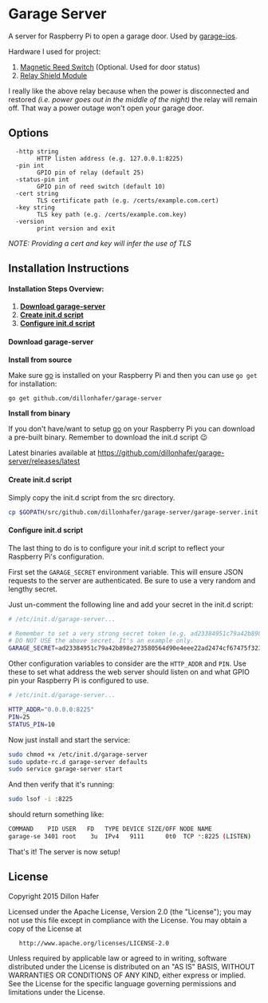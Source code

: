 # Garage Server

A server for Raspberry Pi to open a garage door. Used by [garage-ios](https://github.com/dillonhafer/garage-ios).

Hardware I used for project:

1. [Magnetic Reed Switch](http://amzn.to/1XuUrV9) (Optional. Used for door status)
2. [Relay Shield Module](http://amzn.to/1NRZf1R)

I really like the above relay because when the power is disconnected and restored *(i.e. power goes out in the middle of the night)* the relay will remain off. That way a power outage won't open your garage door.
## Options

```
  -http string
    	HTTP listen address (e.g. 127.0.0.1:8225)
  -pin int
    	GPIO pin of relay (default 25)
  -status-pin int
    	GPIO pin of reed switch (default 10)
  -cert string
    	TLS certificate path (e.g. /certs/example.com.cert)
  -key string
    	TLS key path (e.g. /certs/example.com.key)
  -version
    	print version and exit
```

*NOTE: Providing a cert and key will infer the use of TLS*

## Installation Instructions

#### Installation Steps Overview:

1. **[Download garage-server](#download-garage-server)**
2. **[Create init.d script](#create-initd-script)**
3. **[Configure init.d script](#configure-initd-script)**

#### Download garage-server

**Install from source**

Make sure [go](https://golang.org/) is installed on your Raspberry Pi and then you can use `go get` for installation:

```bash
go get github.com/dillonhafer/garage-server
```

**Install from binary**

If you don't have/want to setup [go](https://golang.org/) on your Raspberry Pi you can download a pre-built binary. Remember to download the init.d script 😉

Latest binaries available at https://github.com/dillonhafer/garage-server/releases/latest

#### Create init.d script

Simply copy the init.d script from the src directory.

```bash
cp $GOPATH/src/github.com/dillonhafer/garage-server/garage-server.init /etc/init.d/garage-server
```

#### Configure init.d script

The last thing to do is to configure your init.d script to reflect your Raspberry Pi's configuration.

First set the `GARAGE_SECRET` environment variable. This will ensure JSON requests to the server are authenticated. Be sure to use a very random and lengthy secret.

Just un-comment the following line and add your secret in the init.d script:

```bash
# /etc/init.d/garage-server...

# Remember to set a very strong secret token (e.g. ad23384951c79a42b898e273580564d90e4eee22ad2474cf67475f323817a9ed7640a)
# DO NOT USE the above secret. It's an example only.
GARAGE_SECRET=ad23384951c79a42b898e273580564d90e4eee22ad2474cf67475f323817a9ed7640a
```

Other configuration variables to consider are the `HTTP_ADDR` and `PIN`. Use these
to set what address the web server should listen on and what GPIO pin your Raspberry
Pi is configured to use.

```bash
# /etc/init.d/garage-server...

HTTP_ADDR="0.0.0.0:8225"
PIN=25
STATUS_PIN=10
```

Now just install and start the service:

```bash
sudo chmod +x /etc/init.d/garage-server
sudo update-rc.d garage-server defaults
sudo service garage-server start
```

And then verify that it's running:

```bash
sudo lsof -i :8225
```

should return something like:

```bash
COMMAND    PID USER   FD   TYPE DEVICE SIZE/OFF NODE NAME
garage-se 3401 root    3u  IPv4   9111      0t0  TCP *:8225 (LISTEN)
```

That's it! The server is now setup!

## License

   Copyright 2015 Dillon Hafer

   Licensed under the Apache License, Version 2.0 (the "License");
   you may not use this file except in compliance with the License.
   You may obtain a copy of the License at

       http://www.apache.org/licenses/LICENSE-2.0

   Unless required by applicable law or agreed to in writing, software
   distributed under the License is distributed on an "AS IS" BASIS,
   WITHOUT WARRANTIES OR CONDITIONS OF ANY KIND, either express or implied.
   See the License for the specific language governing permissions and
   limitations under the License.

